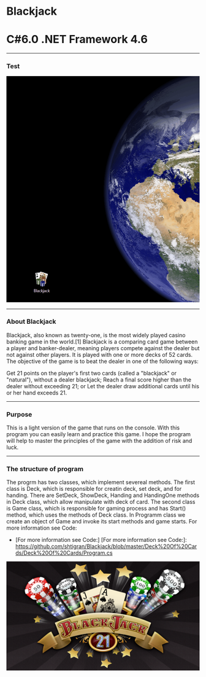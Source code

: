 # Blackjack
# C#6.0  .NET Framework 4.6

----
### Test

![gif source](https://github.com/shtigran/Blackjack/blob/master/Blackjack.gif)

----
### About Blackjack
Blackjack, also known as twenty-one, is the most widely played casino banking game in the world.[1] Blackjack is a comparing card game between a player and banker-dealer, meaning players compete against the dealer but not against other players. It is played with one or more decks of 52 cards. The objective of the game is to beat the dealer in one of the following ways:

Get 21 points on the player's first two cards (called a "blackjack" or "natural"), without a dealer blackjack;
Reach a final score higher than the dealer without exceeding 21; or
Let the dealer draw additional cards until his or her hand exceeds 21.

----

### Purpose

This is a light version of the game that runs on the console. With this program you can easily learn and practice this game. I hope the program will help to master the principles of the game with the addition of risk and luck.

----

###  The structure of program

The progrm has two classes, which implement severeal methods.
The first class is Deck, which is responsible for creatin deck, set deck, and for handing. There are SetDeck, ShowDeck, Handing and HandingOne methods in Deck class, which allow manipulate with deck of card.
The second class is Game class, which is responsible for gaming process and has Start() method, which uses the methods of Deck class.
In Programm class we create an object of Game and invoke its start methods and game starts.
For more information see Code: 
  - [For more information see Code:]
  [For more information see Code:]: <https://github.com/shtigran/Blackjack/blob/master/Deck%20Of%20Cards/Deck%20Of%20Cards/Program.cs>


![alt text](https://github.com/shtigran/Blackjack/blob/master/unnamed.png)

